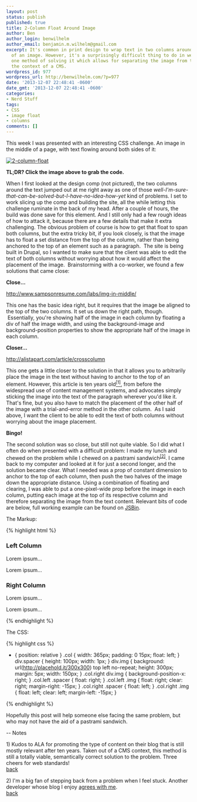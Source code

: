 ```yaml
---
layout: post
status: publish
published: true
title: 2-Column Float Around Image
author: Ben
author_login: benwilhelm
author_email: benjamin.m.wilhelm@gmail.com
excerpt: It's common in print design to wrap text in two columns around both sides
  of an image. However, it's a surprisingly difficult thing to do in web design. Here's
  one method of solving it which allows for separating the image from the text in
  the context of a CMS.
wordpress_id: 977
wordpress_url: http://benwilhelm.com/?p=977
date: '2013-12-07 22:48:41 -0600'
date_gmt: '2013-12-07 22:48:41 -0600'
categories:
- Nerd Stuff
tags:
- CSS
- image float
- columns
comments: []
---
```


This week I was presented with an interesting CSS challenge. An image in the middle of a page, with text flowing around both sides of it:


<a title="2-Column Image Float" href="http://jsbin.com/urIWofuY/2/edit" target="_blank"><img class=" wp-image-978" alt="2-column-float" src="http://c9fdb1675999412f8bcb-7ceff41fb86acf15799809f3d548ce6b.r79.cf1.rackcdn.com/2/files/2013/12/2-column-float.jpg" /></a>

<strong>TL;DR? Click the image above to grab the code.</strong>

When I first looked at the design comp (not pictured), the two columns around the text jumped out at me right away as one of those <em>well-I'm-sure-that-can-be-solved-but-I-have-no-idea-how-yet</em> kind of problems. I set to work slicing up the comp and building the site, all the while letting this challenge ruminate in the back of my head. After a couple of hours, the build was done save for this element. And I still only had a few rough ideas of how to attack it, because there are a few details that make it extra challenging. The obvious problem of course is how to get that float to span both columns, but the extra tricky bit, if you look closely, is that the image has to float a set distance from the top of the column, rather than being anchored to the top of an element such as a paragraph. &nbsp;The site is being built in Drupal, so I wanted to make sure that the client was able to edit the text of both columns without worrying about how it would affect the placement of the image. &nbsp;Brainstorming with a co-worker, we found a few solutions that came close:


<strong>Close...</strong>


<a href="http://www.sampsonresume.com/labs/img-in-middle/" target="_blank">http://www.sampsonresume.com/labs/img-in-middle/</a>


This one has the basic idea right, but it requires that the image be aligned to the top of the two columns. It set us down the right path, though. &nbsp;Essentially, you're showing half of the image in each column by floating a div of half the image width, and using the background-image and background-position properties to show the appropriate half of the image in each column.


<strong>Closer...</strong>


<a title="A List Apart - Cross-Column Pull-Outs" href="http://alistapart.com/article/crosscolumn" target="_blank">http://alistapart.com/article/crosscolumn</a>


This one gets a little closer to the solution in that it allows you to arbitrarily place the image in the text without having to anchor to the top of an element. However, this article is ten years old<a href="#ann_one" name='source_one'><sup>[1]</sup></a>, from before the widespread use of content management systems, and advocates simply sticking the image into the text of the paragraph wherever you'd like it. That's fine, but you also have to match the placement of the other half of the image with a trial-and-error method in the other column. &nbsp;As I said above, I want the client to be able to edit the text of both columns without worrying about the image placement.


<strong>Bingo!</strong>


The second solution was so close, but still not quite viable. So I did what I often do when presented with a difficult problem: I made my lunch and chewed on the problem while I chewed on a pastrami sandwich<sup><a href="#ann_two" name='source_two'>[2]</a></sup>. I came back to my computer and looked at it for just a second longer, and the solution became clear. What I needed was a prop of constant dimension to anchor to the top of each column, then push the two halves of the image down the appropriate distance. Using a combination of floating and clearing, I was able to put a one-pixel-wide prop before the image in each column, putting each image at the top of its respective column and therefore separating the image from the text content. Relevant bits of code are below, full working example can be found on <a href='http://jsbin.com/urIWofuY/2/edit' target='_blank'>JSBin</a>.


The Markup:


{% highlight html %}
<div class="col left">
  <h3>Left Column</h3>
  <div class="spacer"></div>
  <div class="img"></div>

  <p>Lorem ipsum...</p>
  <p>Lorem ipsum...</p>

</div>

<div class="col right">
  <h3>Right Column</h3>
  <div class="spacer"></div>
  <div class="img"></div>
  
  <p>Lorem ipsum...</p>
  <p>Lorem ipsum...</p>

</div>
{% endhighlight %}

<br />

The CSS:

{% highlight css %}
* {
  position: relative
}
.col {
  width: 365px;
  padding: 0 15px;
  float: left;
}
div.spacer {
  height: 100px;
  width: 1px;
}
div.img {
  background: url(http://placehold.it/300x300) top left no-repeat;
  height: 300px;
  margin: 5px;
  width: 150px;
}
.col.right div.img {
  background-position-x: right;
}
.col.left .spacer {
  float: right;
}
.col.left .img {
  float: right;
  clear: right;
  margin-right: -15px;
}
.col.right .spacer {
  float: left;
}
.col.right .img {
  float: left;
  clear: left;
  margin-left: -15px;
}

{% endhighlight %}

Hopefully this post will help someone else facing the same problem, but who may not have the aid of a pastrami sandwich.

--
Notes


<a name="ann_one"></a>1) Kudos to ALA for promoting the type of content on their blog that is still mostly relevant after ten years. Taken out of a CMS context, this method is still a totally viable, semantically correct solution to the problem. Three cheers for web standards!  
<a href='#source_one'>back</a>



<a name="ann_two"></a>2) I'm a big fan of stepping back from a problem when I feel stuck. Another developer whose blog I enjoy <a href="http://www.garann.com/dev/2013/the-step-back/" target="_blank">agrees with me</a>.  
<a href='#source_two'>back</a>

